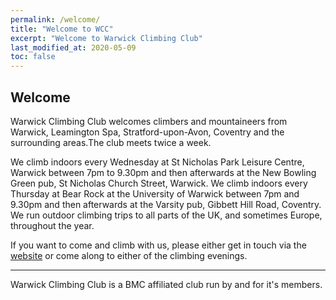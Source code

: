 ```yaml
---
permalink: /welcome/
title: "Welcome to WCC"
excerpt: "Welcome to Warwick Climbing Club"
last_modified_at: 2020-05-09
toc: false
---
```


## Welcome
Warwick Climbing Club welcomes climbers and mountaineers from Warwick, Leamington Spa, Stratford-upon-Avon, Coventry and the surrounding areas.The club meets twice a week.

We climb indoors every Wednesday at St Nicholas Park Leisure Centre, Warwick between 7pm to 9.30pm and then afterwards at the New Bowling Green pub, St Nicholas Church Street, Warwick.
We climb indoors every Thursday at Bear Rock at the University of Warwick between 7pm and 9.30pm and then afterwards at the Varsity pub, Gibbett Hill Road, Coventry.
We run outdoor climbing trips to all parts of the UK, and sometimes Europe, throughout the year.

If you want to come and climb with us, please either get in touch via the [website](/contact/) or come along to either of the climbing evenings.

---

Warwick Climbing Club is a BMC affiliated club run by and for it's members.
